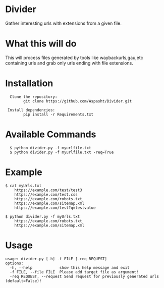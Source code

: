 # Divider
Gather interesting urls with extensions from a given file.

# What this will do
   This will process files generated by tools like waybackurls,gau,etc containing urls and grab only urls ending with file extensions. 

# Installation
      Clone the repository:
            git clone https://github.com/Aspasht/Divider.git
            
     Install dependencies:
            pip install -r Requirements.txt     


# Available Commands
      $ python divider.py -f myurlfile.txt
      $ python divider.py -f myurlfile.txt -req=True



# Example
    $ cat myUrls.txt
        https://example.com/test/test3
        https://example.com/test.css
        https://example.com/robots.txt
        https://example.com/sitemap.xml
        https://example.com/test?q=testvalue

    $ python divider.py -f myUrls.txt
        https://example.com/robots.txt
        https://example.com/sitemap.xml
    
# Usage
    usage: divider.py [-h] -f FILE [-req REQUEST]
    options:
      -h, --help            show this help message and exit
      -f FILE, --file FILE  Please add target file as argument!
      -req REQUEST, --request Send request for previously generated urls (default=False)!

